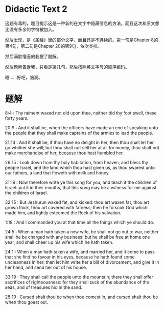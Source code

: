 # Didactic Text 2

这题有毒的，题目提示这是一种新的在文字中隐藏信息的方法，而且这次和原文想比没有多余的字符被加入。

然后发现，是《圣经》里的部分文字，而且还是不连续的。第一句是Chapter 8的第4句，第二句是Chapter 20的第9句，依次类推。

然后满脸懵逼的我搜了题解。

然后题解告诉我，只看是第几句，然后按照英文字母的顺序编码。

嗯……好吧，脑洞。

# 题解

8:4   : Thy raiment waxed not old upon thee, neither did thy foot swell, these forty years.

20:9  : And it shall be, when the officers have made an end of speaking unto the people that they shall make captains of the armies to lead the people.

21:14 : And it shall be, if thou have no delight in her, then thou shalt let her go whither she will; but thou shalt not sell her at all for money, thou shalt not make merchandise of her, because thou hast humbled her.

26:15 : Look down from thy holy habitation, from heaven, and bless thy people Israel, and the land which thou hast given us, as thou swarest unto our fathers, a land that floweth with milk and honey.

31:19 : Now therefore write ye this song for you, and teach it the children of Israel: put it in their mouths, that this song may be a witness for me against the children of Israel.

32:15 : But Jeshurun waxed fat, and kicked: thou art waxen fat, thou art grown thick, thou art covered with fatness; then he forsook God which made him, and lightly esteemed the Rock of his salvation.

1:18  : And I commanded you at that time all the things which ye should do.

24:5  : When a man hath taken a new wife, he shall not go out to war, neither shall he be charged with any business: but he shall be free at home one year, and shall cheer up his wife which he hath taken.

24:1  : When a man hath taken a wife, and married her, and it come to pass that she find no favour in his eyes, because he hath found some uncleanness in her: then let him write her a bill of divorcement, and give it in her hand, and send her out of his house.

33:19 : They shall call the people unto the mountain; there they shall offer sacrifices of righteousness: for they shall suck of the abundance of the seas, and of treasures hid in the sand.

28:19 : Cursed shalt thou be when thou comest in, and cursed shalt thou be when thou goest out.
